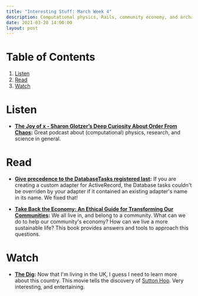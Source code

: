```yaml
---
title: "Interesting Stuff: March Week 4"
description: Computational physics, Rails, community economy, and archaeology.
date: 2021-03-28 14:00:00
layout: post
---
```


# Table of Contents

1.  [Listen](#orgc177cf4)
2.  [Read](#orgb4caf27)
3.  [Watch](#org450388d)



<a id="orgc177cf4"></a>

# Listen

-   **[The Joy of x - Sharon Glotzer’s Deep Curiosity About Order From Chaos](https://open.spotify.com/episode/71D3da3NxGyoIl9WHKilkY?si=mo7i2YK2T9SyIHTeYTlctw):** Great podcast about (computational) physics, research, and science in general.


<a id="orgb4caf27"></a>

# Read

-   **[Give precedence to the DatabaseTasks registered last](https://github.com/rails/rails/pull/41760):** If you are creating a custom adapter for ActiveRecord, the Database tasks couldn't be overriden by your adapter if it contained an existing adapter's name in its name. We fixed that!

-   **[Take Back the Economy: An Ethical Guide for Transforming Our Communities](https://www.goodreads.com/book/show/16128880-take-back-the-economy):** We all live in, and belong to a community. What can we do to help our community's economy? How can we live a more sustainable life? This book provides answers and tools to approach this questions.


<a id="org450388d"></a>

# Watch

-   **[The Dig](https://www.imdb.com/title/tt3661210/):** Now that I'm living in the UK, I guess I need to learn more about this country. This movie tells the discovery of [Sutton Hoo](https://www.nationaltrust.org.uk/sutton-hoo). Very interesting, and entertaining.

